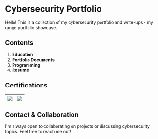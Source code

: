 # Cybersecurity Portfolio

Hello! This is a collection of my cybersecurity portfolio and write-ups - my range portfolio showcase.

## Contents

1.  **Education**
2.  **Portfolio Documents**
3.  **Programming**
4.  **Resume**

## Certifications
| <img src="https://github.com/sramekmichal/cybersecurity-portfolio/assets/115155195/db3af8e6-a0d5-4cd7-a8ad-c4dd431dbbc3"> | <img src="https://github.com/sramekmichal/cybersecurity-portfolio/assets/115155195/9fe3efd2-606f-43f0-9720-452e582bb841"> |
| ---------------------------------------------------------- | -------------------------------------------------------- |


## Contact & Collaboration

I'm always open to collaborating on projects or discussing cybersecurity topics. Feel free to reach me out!
